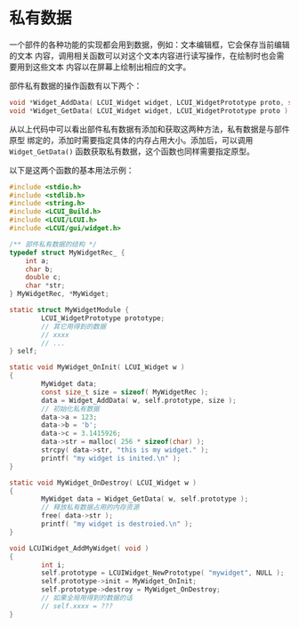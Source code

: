 # 私有数据

一个部件的各种功能的实现都会用到数据，例如：文本编辑框，它会保存当前编辑的文本 内容，调用相关函数可以对这个文本内容进行读写操作，在绘制时也会需要用到这些文本 内容以在屏幕上绘制出相应的文字。

部件私有数据的操作函数有以下两个：

```c
void *Widget_AddData( LCUI_Widget widget, LCUI_WidgetPrototype proto, size_t data_size );
void *Widget_GetData( LCUI_Widget widget, LCUI_WidgetPrototype proto );
```

从以上代码中可以看出部件私有数据有添加和获取这两种方法，私有数据是与部件原型 绑定的，添加时需要指定具体的内存占用大小。添加后，可以调用 `Widget_GetData()` 函数获取私有数据，这个函数也同样需要指定原型。

以下是这两个函数的基本用法示例：

```c
#include <stdio.h>
#include <stdlib.h>
#include <string.h>
#include <LCUI_Build.h>
#include <LCUI/LCUI.h>
#include <LCUI/gui/widget.h>

/** 部件私有数据的结构 */
typedef struct MyWidgetRec_ {
    int a;
    char b;
    double c;
    char *str;
} MyWidgetRec, *MyWidget;

static struct MyWidgetModule {
        LCUI_WidgetPrototype prototype;
        // 其它用得到的数据
        // xxxx
        // ...
} self;

static void MyWidget_OnInit( LCUI_Widget w )
{
        MyWidget data;
        const size_t size = sizeof( MyWidgetRec );
        data = Widget_AddData( w, self.prototype, size );
        // 初始化私有数据
        data->a = 123;
        data->b = 'b';
        data->c = 3.1415926;
        data->str = malloc( 256 * sizeof(char) );
        strcpy( data->str, "this is my widget." );
        printf( "my widget is inited.\n" );
}

static void MyWidget_OnDestroy( LCUI_Widget w )
{
        MyWidget data = Widget_GetData( w, self.prototype );
        // 释放私有数据占用的内存资源
        free( data->str );
        printf( "my widget is destroied.\n" );
}

void LCUIWidget_AddMyWidget( void )
{
        int i;
        self.prototype = LCUIWidget_NewPrototype( "mywidget", NULL );
        self.prototype->init = MyWidget_OnInit;
        self.prototype->destroy = MyWidget_OnDestroy;
        // 如果全局用得到的数据的话
        // self.xxxx = ???
}
```

